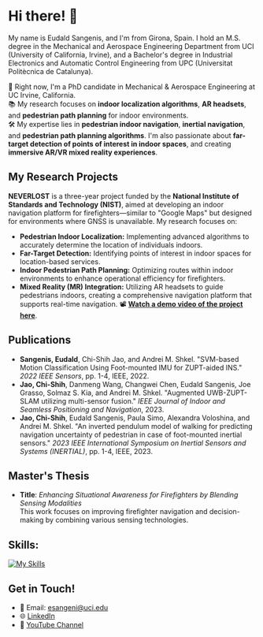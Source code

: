 # Hi there! 👋 

My name is Eudald Sangenis, and I'm from Girona, Spain. I hold an M.S. degree in the Mechanical and Aerospace Engineering Department from UCI (University of California, Irvine), and a Bachelor's degree in Industrial Electronics and Automatic Control Engineering from UPC (Universitat Politècnica de Catalunya).

🔬 Right now, I'm a PhD candidate in Mechanical & Aerospace Engineering at UC Irvine, California.  
📚 My research focuses on **indoor localization algorithms**, **AR headsets**, and **pedestrian path planning** for indoor environments.  
🛠 My expertise lies in **pedestrian indoor navigation**, **inertial navigation**, and **pedestrian path planning algorithms**. I'm also passionate about **far-target detection of points of interest in indoor spaces**, and creating **immersive AR/VR mixed reality experiences**.

## My Research Projects

**NEVERLOST** is a three-year project funded by the **National Institute of Standards and Technology (NIST)**, aimed at developing an indoor navigation platform for firefighters—similar to "Google Maps" but designed for environments where GNSS is unavailable. My research focuses on:

- **Pedestrian Indoor Localization:** Implementing advanced algorithms to accurately determine the location of individuals indoors.
- **Far-Target Detection:** Identifying points of interest in indoor spaces for location-based services.
- **Indoor Pedestrian Path Planning:** Optimizing routes within indoor environments to enhance operational efficiency for firefighters.
- **Mixed Reality (MR) Integration:** Utilizing AR headsets to guide pedestrians indoors, creating a comprehensive navigation platform that supports real-time navigation.
📽️ [**Watch a demo video of the project here**](https://youtu.be/K1rpk-_WLYg?si=BvgWRj3xu7XpNwHG).

## Publications

- **Sangenis, Eudald**, Chi-Shih Jao, and Andrei M. Shkel. "SVM-based Motion Classification Using Foot-mounted IMU for ZUPT-aided INS." *2022 IEEE Sensors*, pp. 1-4, IEEE, 2022.
- **Jao, Chi-Shih**, Danmeng Wang, Changwei Chen, Eudald Sangenis, Joe Grasso, Solmaz S. Kia, and Andrei M. Shkel. "Augmented UWB-ZUPT-SLAM utilizing multi-sensor fusion." *IEEE Journal of Indoor and Seamless Positioning and Navigation*, 2023.
- **Jao, Chi-Shih**, Eudald Sangenis, Paula Simo, Alexandra Voloshina, and Andrei M. Shkel. "An inverted pendulum model of walking for predicting navigation uncertainty of pedestrian in case of foot-mounted inertial sensors." *2023 IEEE International Symposium on Inertial Sensors and Systems (INERTIAL)*, pp. 1-4, IEEE, 2023.

## Master's Thesis

- **Title**: *Enhancing Situational Awareness for Firefighters by Blending Sensing Modalities*  
  This work focuses on improving firefighter navigation and decision-making by combining various sensing technologies.

## Skills:
[![My Skills](https://skillicons.dev/icons?i=python,c,cs,unity,matlab,solidworks)](https://skillicons.dev)

## Get in Touch!

- 📧 Email: [esangeni@uci.edu](mailto:esangeni@uci.edu)
- 🌐 [LinkedIn](https://www.linkedin.com/in/eudald-sangenis-6086311a2/)
- 🎥 [YouTube Channel](https://www.youtube.com/@EudaldSangenisRafart)
